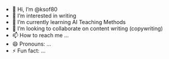 - 👋 Hi, I’m @ksof80
- 👀 I’m interested in writing
- 🌱 I’m currently learning AI Teaching Methods
- 💞️ I’m looking to collaborate on content writing (copywriting)
- 📫 How to reach me ...
- 😄 Pronouns: ...
- ⚡ Fun fact: ...

<!---
ksof80/ksof80 is a ✨ special ✨ repository because its `README.md` (this file) appears on your GitHub profile.
You can click the Preview link to take a look at your changes.
--->
